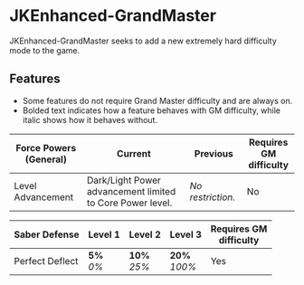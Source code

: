 # JKEnhanced-GrandMaster

JKEnhanced-GrandMaster seeks to add a new extremely hard difficulty mode to the game.

## Features

* Some features do not require Grand Master difficulty and are always on.
* Bolded text indicates how a feature behaves with GM difficulty, while italic shows how it behaves without.

Force Powers<br>(General) | Current | Previous | Requires GM<br>difficulty
---|---|---|---
Level Advancement | Dark/Light Power advancement limited to Core Power level. | *No restriction.* | No

Saber Defense | Level 1 | Level 2 | Level 3 | Requires GM<br>difficulty
---|---|---|---|---
Perfect Deflect | **5%**<br>*0%* | **10%**<br>*25%* | **20%**<br>*100%* | Yes
